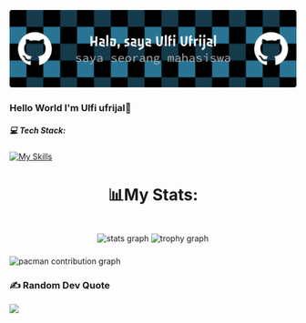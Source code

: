 
![Ulfi Ufrijal](<github-header-banner (1).png>)

### Hello World  I'm Ulfi ufrijal👋



##### 💻 Tech Stack:
[![My Skills](https://skillicons.dev/icons?i=js,html,css,py,php)](https://skillicons.dev)

<h1 align="center">📊My Stats:</h1>

###

<div align="center">
</div>

###

<div align="center">
</div>

###

<br clear="both">

<div align="center">
  <img src="https://github-readme-stats.vercel.app/api?username=ulfiufrijal-stack&hide_title=false&hide_rank=false&show_icons=true&include_all_commits=true&count_private=true&disable_animations=false&theme=react&locale=en&hide_border=true&order=1" height="150" alt="stats graph"  />
  <img src="https://github-profile-trophy.vercel.app?username=ulfiufrijal-stack&theme=nord&column=-1&row=1&margin-w=8&margin-h=8&no-bg=true&no-frame=true&order=4" height="150" alt="trophy graph"  />
</div>

###

<picture>
  <source media="(prefers-color-scheme: dark)" srcset="https://raw.githubusercontent.com/ulfiufrijal-stack/ulfiufrijal-stack/output/pacman-contribution-graph-dark.svg">
  <source media="(prefers-color-scheme: light)" srcset="https://raw.githubusercontent.com/ulfiufrijal-stack/ulfiufrijal-stack/output/pacman-contribution-graph.svg">
  <img alt="pacman contribution graph" src="https://raw.githubusercontent.com/ulfiufrijal-stack/ulfiufrijal-stack/output/pacman-contribution-graph.svg">
</picture>

###


### ✍ Random Dev Quote
![](https://quotes-github-readme.vercel.app/api?type=horizontal&theme=radical)


